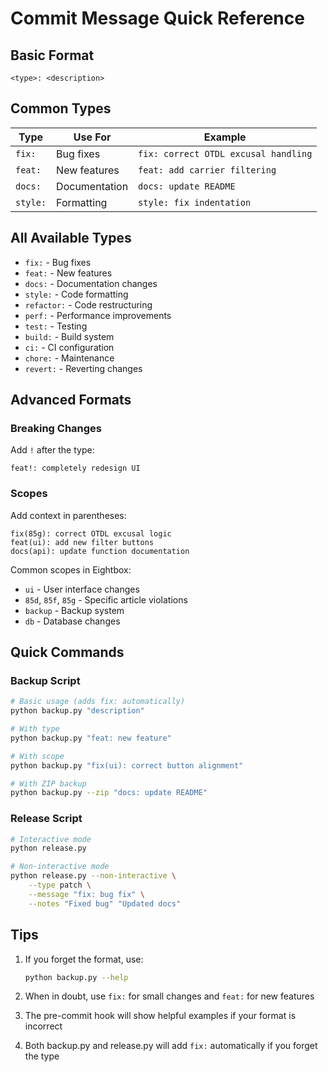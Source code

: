 # Commit Message Quick Reference

## Basic Format
```
<type>: <description>
```

## Common Types
| Type | Use For | Example |
|------|---------|---------|
| `fix:` | Bug fixes | `fix: correct OTDL excusal handling` |
| `feat:` | New features | `feat: add carrier filtering` |
| `docs:` | Documentation | `docs: update README` |
| `style:` | Formatting | `style: fix indentation` |

## All Available Types
- `fix:` - Bug fixes
- `feat:` - New features
- `docs:` - Documentation changes
- `style:` - Code formatting
- `refactor:` - Code restructuring
- `perf:` - Performance improvements
- `test:` - Testing
- `build:` - Build system
- `ci:` - CI configuration
- `chore:` - Maintenance
- `revert:` - Reverting changes

## Advanced Formats

### Breaking Changes
Add `!` after the type:
```
feat!: completely redesign UI
```

### Scopes
Add context in parentheses:
```
fix(85g): correct OTDL excusal logic
feat(ui): add new filter buttons
docs(api): update function documentation
```

Common scopes in Eightbox:
- `ui` - User interface changes
- `85d`, `85f`, `85g` - Specific article violations
- `backup` - Backup system
- `db` - Database changes

## Quick Commands

### Backup Script
```bash
# Basic usage (adds fix: automatically)
python backup.py "description"

# With type
python backup.py "feat: new feature"

# With scope
python backup.py "fix(ui): correct button alignment"

# With ZIP backup
python backup.py --zip "docs: update README"
```

### Release Script
```bash
# Interactive mode
python release.py

# Non-interactive mode
python release.py --non-interactive \
    --type patch \
    --message "fix: bug fix" \
    --notes "Fixed bug" "Updated docs"
```

## Tips
1. If you forget the format, use:
   ```bash
   python backup.py --help
   ```

2. When in doubt, use `fix:` for small changes and `feat:` for new features

3. The pre-commit hook will show helpful examples if your format is incorrect

4. Both backup.py and release.py will add `fix:` automatically if you forget the type 